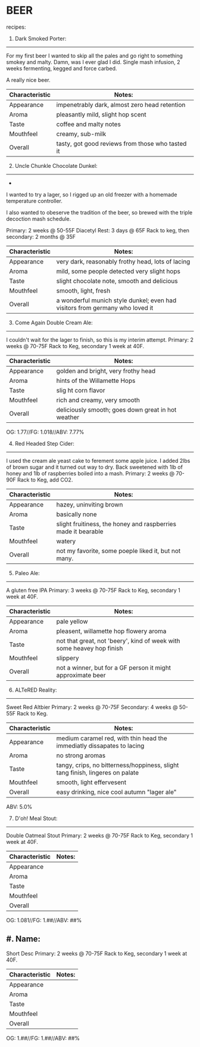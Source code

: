 BEER
====
recipes:

1. Dark Smoked Porter:
----------------------

For my first beer I wanted to skip all the pales and go right to something smokey and malty. Damn, was I ever glad I did. Single mash infusion, 2 weeks fermenting, kegged and force carbed.

A really nice beer.

|Characteristic | Notes:        |
| ------------- | ------------  |
|Appearance     |impenetrably dark, almost zero head retention|
|Aroma          |pleasantly mild, slight hop scent|
|Taste          |coffee and malty notes|
|Mouthfeel      |creamy, sub-milk|
|Overall        |tasty, got good reviews from those who tasted it|



2. Uncle Chunkle Chocolate Dunkel:
---------------------------------
-

I wanted to try a lager, so I rigged up an old freezer with a homemade temperature controller.

I also wanted to obeserve the tradition of the beer, so brewed with the triple decoction mash schedule.

Primary: 2 weeks @ 50-55F
Diacetyl Rest: 3 days @ 65F
Rack to keg, then secondary: 2 months @ 35F

|Characteristic | Notes:        |
| ------------- | ------------  |
|Appearance     |very dark, reasonably frothy head, lots of lacing|
|Aroma          |mild, some people detected very slight hops|
|Taste          |slight chocolate note, smooth and delicious|
|Mouthfeel      |smooth, light, fresh|
|Overall        |a wonderful munich style dunkel; even had visitors from germany who loved it|

3. Come Again Double Cream Ale:
-------------------------------

I couldn't wait for the lager to finish, so this is my interim attempt.
Primary: 2 weeks @ 70-75F
Rack to Keg, secondary 1 week at 40F.

|Characteristic | Notes:        |
| ------------- | ------------  |
|Appearance     |golden and bright, very frothy head|
|Aroma          |hints of the Willamette Hops|
|Taste          |slig ht corn flavor|
|Mouthfeel      |rich and creamy, very smooth|
|Overall        |deliciously smooth; goes down great in hot weather|

OG: 1.77//FG: 1.018//ABV: 7.77%

4. Red Headed Step Cider:
-------------------------------

I used the cream ale yeast cake to ferement some apple juice. I added 2lbs of brown sugar and it turned out way to dry. Back sweetened with 1lb of honey and 1lb of raspberries boiled into a mash.
Primary: 2 weeks @ 70-90F
Rack to Keg, add CO2.

|Characteristic | Notes:        |
| ------------- | ------------  |
|Appearance     |hazey, uninviting brown|
|Aroma          |basically none|
|Taste          |slight fruitiness, the honey and raspberries made it bearable|
|Mouthfeel      |watery|
|Overall        |not my favorite, some poeple liked it, but not many.|

5. Paleo Ale:
-------------------------------

A gluten free IPA
Primary: 3 weeks @ 70-75F
Rack to Keg, secondary 1 week at 40F.

|Characteristic | Notes:        |
| ------------- | ------------  |
|Appearance     |pale yellow|
|Aroma          |pleasent, willamette hop flowery aroma|
|Taste          |not that great, not 'beery', kind of week with some heavey hop finish|
|Mouthfeel      |slippery|
|Overall        |not a winner, but for a GF person it might approximate beer|

6. ALTeRED Reality:
-------------------------------

Sweet Red Altbier
Primary: 2 weeks @ 70-75F
Secondary: 4 weeks @ 50-55F
Rack to Keg.

|Characteristic | Notes:        |
| ------------- | ------------  |
|Appearance     |medium caramel red, with thin head the immediatly dissapates to lacing|
|Aroma          |no strong aromas|
|Taste          |tangy, crips, no bitterness/hoppiness, slight tang finish, lingeres on palate|
|Mouthfeel      |smooth, light effervesent|
|Overall        |easy drinking, nice cool autumn "lager ale"|

ABV: 5.0%

7. D'oh! Meal Stout:
-------------------------------

Double Oatmeal Stout
Primary: 2 weeks @ 70-75F
Rack to Keg, secondary 1 week at 40F.

|Characteristic | Notes:        |
| ------------- | ------------  |
|Appearance     ||
|Aroma          ||
|Taste          ||
|Mouthfeel      ||
|Overall        ||

OG: 1.081//FG: 1.##//ABV: ##%

#. Name:
-------------------------------

Short Desc
Primary: 2 weeks @ 70-75F
Rack to Keg, secondary 1 week at 40F.

|Characteristic | Notes:        |
| ------------- | ------------  |
|Appearance     ||
|Aroma          ||
|Taste          ||
|Mouthfeel      ||
|Overall        ||

OG: 1.##//FG: 1.##//ABV: ##%